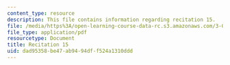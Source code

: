 ```yaml
---
content_type: resource
description: This file contains information regarding recitation 15.
file: /media/https%3A/open-learning-course-data-rc.s3.amazonaws.com/3-024-electronic-optical-and-magnetic-properties-of-materials-spring-2013/dad95358be47ab9494dff524a1310ddd_MIT3_024S13_2012rec15.pdf
file_type: application/pdf
resourcetype: Document
title: Recitation 15
uid: dad95358-be47-ab94-94df-f524a1310ddd
---
```

